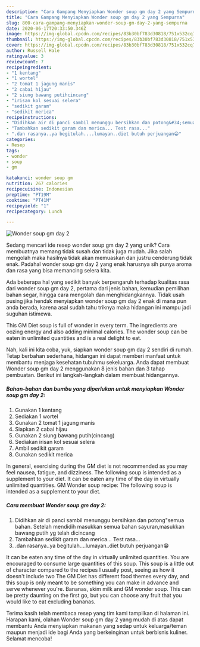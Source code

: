 ```yaml
---
description: "Cara Gampang Menyiapkan Wonder soup gm day 2 yang Sempurna"
title: "Cara Gampang Menyiapkan Wonder soup gm day 2 yang Sempurna"
slug: 800-cara-gampang-menyiapkan-wonder-soup-gm-day-2-yang-sempurna
date: 2020-06-17T20:33:50.346Z
image: https://img-global.cpcdn.com/recipes/83b30bf783d30818/751x532cq70/wonder-soup-gm-day-2-foto-resep-utama.jpg
thumbnail: https://img-global.cpcdn.com/recipes/83b30bf783d30818/751x532cq70/wonder-soup-gm-day-2-foto-resep-utama.jpg
cover: https://img-global.cpcdn.com/recipes/83b30bf783d30818/751x532cq70/wonder-soup-gm-day-2-foto-resep-utama.jpg
author: Russell Hale
ratingvalue: 3
reviewcount: 7
recipeingredient:
- "1 kentang"
- "1 wortel"
- "2 tomat 1 jagung manis"
- "2 cabai hijau"
- "2 siung bawang putihcincang"
- "irisan kol sesuai selera"
- "sedikit garam"
- "sedikit merica"
recipeinstructions:
- "Didihkan air di panci sambil menunggu bersihkan dan potong&#34;semua bahan. Setelah mendidih masukkan semua bahan sayuran,masukkan bawang putih yg telah dicincang"
- "Tambahkan sedikit garam dan merica... Test rasa..."
- ".dan rasanya..ya begitulah....lumayan..diet butuh perjuangan😁"
categories:
- Resep
tags:
- wonder
- soup
- gm

katakunci: wonder soup gm 
nutrition: 267 calories
recipecuisine: Indonesian
preptime: "PT19M"
cooktime: "PT41M"
recipeyield: "1"
recipecategory: Lunch

---
```



![Wonder soup gm day 2](https://img-global.cpcdn.com/recipes/83b30bf783d30818/751x532cq70/wonder-soup-gm-day-2-foto-resep-utama.jpg)

Sedang mencari ide resep wonder soup gm day 2 yang unik? Cara membuatnya memang tidak susah dan tidak juga mudah. Jika salah mengolah maka hasilnya tidak akan memuaskan dan justru cenderung tidak enak. Padahal wonder soup gm day 2 yang enak harusnya sih punya aroma dan rasa yang bisa memancing selera kita.

Ada beberapa hal yang sedikit banyak berpengaruh terhadap kualitas rasa dari wonder soup gm day 2, pertama dari jenis bahan, kemudian pemilihan bahan segar, hingga cara mengolah dan menghidangkannya. Tidak usah pusing jika hendak menyiapkan wonder soup gm day 2 enak di mana pun anda berada, karena asal sudah tahu triknya maka hidangan ini mampu jadi suguhan istimewa.

This GM Diet soup is full of wonder in every term. The ingredients are oozing energy and also adding minimal calories. The wonder soup can be eaten in unlimited quantities and is a real delight to eat.


Nah, kali ini kita coba, yuk, siapkan wonder soup gm day 2 sendiri di rumah. Tetap berbahan sederhana, hidangan ini dapat memberi manfaat untuk membantu menjaga kesehatan tubuhmu sekeluarga. Anda dapat membuat Wonder soup gm day 2 menggunakan 8 jenis bahan dan 3 tahap pembuatan. Berikut ini langkah-langkah dalam membuat hidangannya.

<!--inarticleads1-->

##### Bahan-bahan dan bumbu yang diperlukan untuk menyiapkan Wonder soup gm day 2:

1. Gunakan 1 kentang
1. Sediakan 1 wortel
1. Gunakan 2 tomat 1 jagung manis
1. Siapkan 2 cabai hijau
1. Gunakan 2 siung bawang putih(cincang)
1. Sediakan irisan kol sesuai selera
1. Ambil sedikit garam
1. Gunakan sedikit merica


In general, exercising during the GM diet is not recommended as you may feel nausea, fatigue, and dizziness. The following soup is intended as a supplement to your diet. It can be eaten any time of the day in virtually unlimited quantities. GM Wonder soup recipe: The following soup is intended as a supplement to your diet. 

<!--inarticleads2-->

##### Cara membuat Wonder soup gm day 2:

1. Didihkan air di panci sambil menunggu bersihkan dan potong&#34;semua bahan. Setelah mendidih masukkan semua bahan sayuran,masukkan bawang putih yg telah dicincang
1. Tambahkan sedikit garam dan merica... Test rasa...
1. .dan rasanya..ya begitulah....lumayan..diet butuh perjuangan😁


It can be eaten any time of the day in virtually unlimited quantities. You are encouraged to consume large quantities of this soup. This soup is a little out of character compared to the recipes I usually post, seeing as how it doesn&#39;t include two The GM Diet has different food themes every day, and this soup is only meant to be something you can make in advance and serve whenever you&#39;re. Bananas, skim milk and GM wonder soup. This can be pretty daunting on the first go, but you can choose any fruit that you would like to eat excluding bananas. 

Terima kasih telah membaca resep yang tim kami tampilkan di halaman ini. Harapan kami, olahan Wonder soup gm day 2 yang mudah di atas dapat membantu Anda menyiapkan makanan yang sedap untuk keluarga/teman maupun menjadi ide bagi Anda yang berkeinginan untuk berbisnis kuliner. Selamat mencoba!
